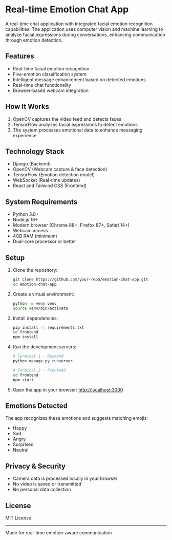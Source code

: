 # Real-time Emotion Chat App

A real-time chat application with integrated facial emotion recognition capabilities. The application uses computer vision and machine learning to analyze facial expressions during conversations, enhancing communication through emotion detection.

## Features

- Real-time facial emotion recognition
- Five-emotion classification system
- Intelligent message enhancement based on detected emotions
- Real-time chat functionality
- Browser-based webcam integration

## How It Works

1. OpenCV captures the video feed and detects faces
2. TensorFlow analyzes facial expressions to detect emotions
3. The system processes emotional data to enhance messaging experience

## Technology Stack

- Django (Backend)
- OpenCV (Webcam capture & face detection)
- TensorFlow (Emotion detection model)
- WebSocket (Real-time updates)
- React and Tailwind CSS (Frontend)

## System Requirements

- Python 3.8+
- Node.js 16+
- Modern browser (Chrome 88+, Firefox 87+, Safari 14+)
- Webcam access
- 4GB RAM (minimum)
- Dual-core processor or better

## Setup

1. Clone the repository:
   ```bash
   git clone https://github.com/your-repo/emotion-chat-app.git
   cd emotion-chat-app
   ```

2. Create a virtual environment:
   ```bash
   python -m venv venv
   source venv/bin/activate
   ```

3. Install dependencies:
   ```bash
   pip install -r requirements.txt
   cd frontend
   npm install
   ```

4. Run the development servers:
   ```bash
   # Terminal 1 - Backend
   python manage.py runserver

   # Terminal 2 - Frontend
   cd frontend
   npm start
   ```

5. Open the app in your browser:
   [http://localhost:3000](http://localhost:3000)

## Emotions Detected

The app recognizes these emotions and suggests matching emojis:
- Happy
- Sad
- Angry
- Surprised
- Neutral

## Privacy & Security

- Camera data is processed locally in your browser
- No video is saved or transmitted
- No personal data collection

## License

MIT License

---

Made for real-time emotion-aware communication